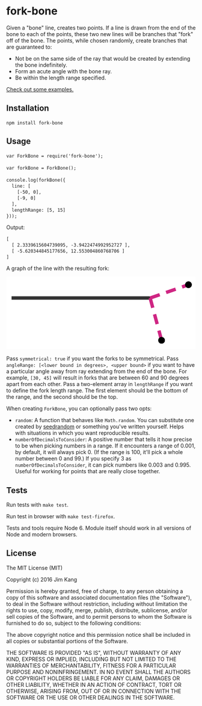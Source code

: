 fork-bone
==================

Given a "bone" line, creates two points. If a line is drawn from the end of the bone to each of the points, these two new lines will be branches that "fork" off of the bone. The points, while chosen randomly, create branches that are guaranteed to:

- Not be on the same side of the ray that would be created by extending the bone indefinitely.
- Form an acute angle with the bone ray.
- Be within the length range specified.

[Check out some examples.](http://jimkang.com/fork-bone)

Installation
------------

    npm install fork-bone

Usage
-----

    var ForkBone = require('fork-bone');

    var forkBone = ForkBone();
    
    console.log(forkBone({
      line: [
        [-50, 0],
        [-9, 0]
      ],
      lengthRange: [5, 15]
    }));

Output:

    [
      [ 2.3339615604739095, -3.9422474992952727 ],
      [ -5.620344845177656, 12.553004860768706 ]
    ]

A graph of the line with the resulting fork:

![Example graph](https://raw.githubusercontent.com/jimkang/fork-bone/gh-pages/meta/example-case.png)

Pass `symmetrical: true` if you want the forks to be symmetrical.
Pass `angleRange: [<lower bound in degrees>, <upper bound>` if you want to have a particular angle away from ray extending from the end of the bone. For example, `[30, 45]` will result in forks that are between 60 and 90 degrees apart from each other.
Pass a two-element array in `lengthRange` if you want to define the fork length range. The first element should be the bottom of the range, and the second should be the top.

When creating `ForkBone`, you can optionally pass two opts:

  - `random`: A function that behaves like `Math.random`. You can substitute one created by [seedrandom](https://github.com/davidbau/seedrandom) or something you've written yourself. Helps with situations in which you want reproducible results.
  - `numberOfDecimalsToConsider`: A positive number that tells it how precise to be when picking numbers in a range. If it encounters a range of 0.001, by default, it will always pick 0. (If the range is 100, it'll pick a whole number between 0 and 99.) If you specify 3 as `numberOfDecimalsToConsider`, it can pick numbers like 0.003 and 0.995. Useful for working for points that are really close together.

Tests
-----

Run tests with `make test`.

Run test in browser with `make test-firefox`.

Tests and tools require Node 6. Module itself should work in all versions of Node and modern browsers.

License
-------

The MIT License (MIT)

Copyright (c) 2016 Jim Kang

Permission is hereby granted, free of charge, to any person obtaining a copy
of this software and associated documentation files (the "Software"), to deal
in the Software without restriction, including without limitation the rights
to use, copy, modify, merge, publish, distribute, sublicense, and/or sell
copies of the Software, and to permit persons to whom the Software is
furnished to do so, subject to the following conditions:

The above copyright notice and this permission notice shall be included in
all copies or substantial portions of the Software.

THE SOFTWARE IS PROVIDED "AS IS", WITHOUT WARRANTY OF ANY KIND, EXPRESS OR
IMPLIED, INCLUDING BUT NOT LIMITED TO THE WARRANTIES OF MERCHANTABILITY,
FITNESS FOR A PARTICULAR PURPOSE AND NONINFRINGEMENT. IN NO EVENT SHALL THE
AUTHORS OR COPYRIGHT HOLDERS BE LIABLE FOR ANY CLAIM, DAMAGES OR OTHER
LIABILITY, WHETHER IN AN ACTION OF CONTRACT, TORT OR OTHERWISE, ARISING FROM,
OUT OF OR IN CONNECTION WITH THE SOFTWARE OR THE USE OR OTHER DEALINGS IN
THE SOFTWARE.
